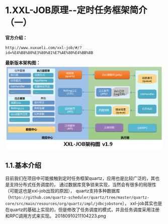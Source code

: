 # 1.XXL-JOB原理--定时任务框架简介（一）
**官方介绍：**
```
http://www.xuxueli.com/xxl-job/#/?id=%E4%B8%80%E3%80%81%E7%AE%80%E4%BB%8B
```
**最新版本架构图：**
![](/static/image/微信截图_20200710140240.png)
## 1.1.基本介绍
目前我们在项目中可能接触到定时任务框架quartz，应用也是比较广泛的，其也是支持分布式任务调度的，
通过数据库竞争锁来实现，当然会有很多的局限性（可能这也是xxl-job出现的原因），
quartz支持多种数据库（`https://github.com/quartz-scheduler/quartz/tree/master/quartz-core/src/main/resources/org/quartz/impl/jdbcjobstore`），
xxl-job其实也是在quartz的基础上实现的，但是修改了任务调度的模式，并且任务调度采用注册和RPC调用方式来实现。
20180910211104223.png
